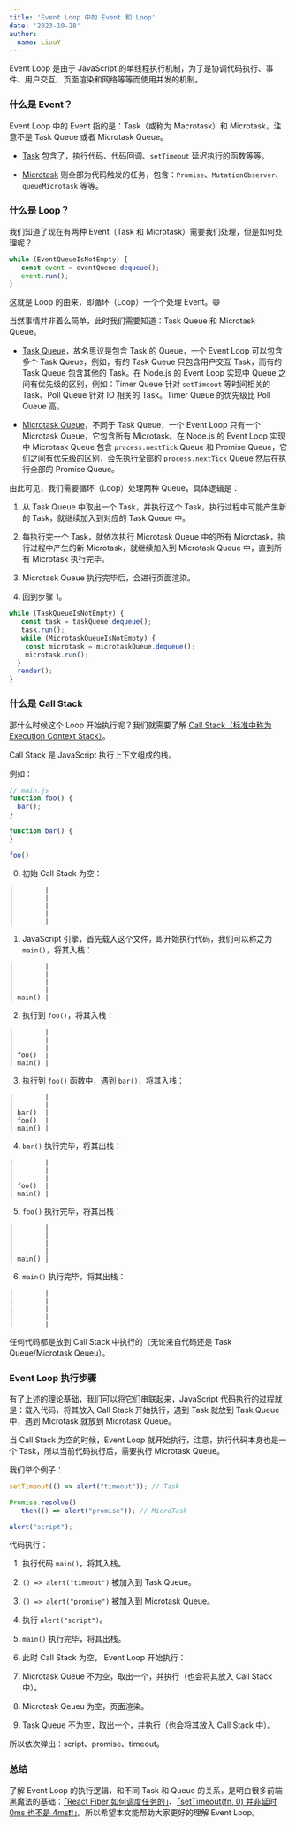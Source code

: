 ```yaml
---
title: 'Event Loop 中的 Event 和 Loop'
date: '2023-10-28'
author:
  name: LiuuY
---
```


Event Loop 是由于 JavaScript 的单线程执行机制，为了是协调代码执行、事件、用户交互、页面渲染和网络等等而使用并发的机制。

### 什么是 Event？

Event Loop 中的 Event 指的是：Task（或称为 Macrotask）和 Microtask，注意不是 Task Queue 或者 Microtask Queue。

- [Task](https://html.spec.whatwg.org/multipage/webappapis.html#concept-task) 包含了，执行代码、代码回调、`setTimeout` 延迟执行的函数等等。

- [Microtask](https://html.spec.whatwg.org/multipage/webappapis.html#microtask) 则全部为代码触发的任务，包含：`Promise`、`MutationObserver`、`queueMicrotask` 等等。

### 什么是 Loop？

我们知道了现在有两种 Event（Task 和 Microtask）需要我们处理，但是如何处理呢？

```javascript
while (EventQueueIsNotEmpty) {
   const event = eventQueue.dequeue();
   event.run();
}
```

这就是 Loop 的由来，即循环（Loop）一个个处理 Event。😄

当然事情并非着么简单，此时我们需要知道：Task Queue 和 Microtask Queue。

- [Task Queue](https://html.spec.whatwg.org/multipage/webappapis.html#task-queue)，故名思议是包含 Task 的 Queue，一个 Event Loop 可以包含多个 Task Queue，例如，有的 Task Queue 只包含用户交互 Task，而有的 Task Queue 包含其他的 Task。在 Node.js 的 Event Loop 实现中 Queue 之间有优先级的区别，例如：Timer Queue 针对 `setTimeout` 等时间相关的 Task、Poll Queue 针对 IO 相关的 Task。Timer Queue 的优先级比 Poll Queue 高。

- [Microtask Queue](https://html.spec.whatwg.org/multipage/webappapis.html#microtask-queue)，不同于 Task Queue，一个 Event Loop 只有一个 Microtask Queue，它包含所有 Microtask。在 Node.js 的 Event Loop 实现中 Microtask Queue 包含 `process.nextTick` Queue 和 Promise Queue，它们之间有优先级的区别，会先执行全部的 `process.nextTick` Queue 然后在执行全部的 Promise Queue。

由此可见，我们需要循环（Loop）处理两种 Queue，具体逻辑是：

1. 从 Task Queue 中取出一个 Task，并执行这个 Task，执行过程中可能产生新的 Task，就继续加入到对应的 Task Queue 中。

2. 每执行完一个 Task，就依次执行 Microtask Queue 中的所有 Microtask，执行过程中产生的新 Microtask，就继续加入到 Microtask Queue 中，直到所有 Microtask 执行完毕。

3. Microtask Queue 执行完毕后，会进行页面渲染。

4. 回到步骤 1。

```javascript
while (TaskQueueIsNotEmpty) {
   const task = taskQueue.dequeue();
   task.run();
   while (MicrotaskQueueIsNotEmpty) {
    const microtask = microtaskQueue.dequeue();
    microtask.run();
  }
  render();
}
```

### 什么是 Call Stack

那什么时候这个 Loop 开始执行呢？我们就需要了解 [Call Stack（标准中称为 Execution Context Stack）](https://tc39.es/ecma262/#execution-context-stack)。

Call Stack 是 JavaScript 执行上下文组成的栈。

例如：

```javascript
// main.js
function foo() {
  bar();
}

function bar() {
}

foo()
```

0. 初始 Call Stack 为空：

```
|        |
|        | 
|        |
|        |
|        |
```

1. JavaScript 引擎，首先载入这个文件，即开始执行代码，我们可以称之为 `main()`，将其入栈：

```
|        |
|        | 
|        |
|        |
| main() |
```

2. 执行到 `foo()`，将其入栈：

```
|        |
|        | 
|        |
| foo()  |
| main() |
```

3. 执行到 `foo()` 函数中，遇到 `bar()`，将其入栈：

```
|        |
|        | 
| bar()  |
| foo()  |
| main() |
```

4. `bar()` 执行完毕，将其出栈：

```
|        |
|        | 
|        |
| foo()  |
| main() |
```

5. `foo()` 执行完毕，将其出栈：

```
|        |
|        | 
|        |
|        |
| main() |
```

6. `main()` 执行完毕，将其出栈：

```
|        |
|        | 
|        |
|        |
|        |
```

任何代码都是放到 Call Stack 中执行的（无论来自代码还是 Task Queue/Microtask Qeueu）。

### Event Loop 执行步骤

有了上述的理论基础，我们可以将它们串联起来，JavaScript 代码执行的过程就是：载入代码，将其放入 Call Stack 开始执行，遇到 Task 就放到 Task Queue 中，遇到 Microtask 就放到 Microtask Queue。

当 Call Stack 为空的时候，Event Loop 就开始执行，注意，执行代码本身也是一个 Task，所以当前代码执行后，需要执行 Microtask Queue。

我们举个例子：

```javascript
setTimeout(() => alert("timeout")); // Task

Promise.resolve()
  .then(() => alert("promise")); // MicroTask

alert("script");
```

代码执行：

1. 执行代码 `main()`，将其入栈。

2. `() => alert("timeout")` 被加入到 Task Queue。

3. `() => alert("promise")` 被加入到 Microtask Queue。

4. 执行 `alert("script")`。

5. `main()` 执行完毕，将其出栈。

6. 此时 Call Stack 为空， Event Loop 开始执行：

7. Microtask Queue 不为空，取出一个，并执行（也会将其放入 Call Stack 中）。

8. Microtask Qeueu 为空，页面渲染。

9. Task Queue 不为空，取出一个，并执行（也会将其放入 Call Stack 中）。

所以依次弹出：script、promise、timeout。

### 总结

了解 Event Loop 的执行逻辑，和不同 Task 和 Queue 的关系，是明白很多前端黑魔法的基础：[「React Fiber 如何调度任务的」](https://liuuy.cc/posts/react-schedule-work)、[「setTimeout(fn, 0) 并非延时 0ms 也不是 4ms❗❗」](https://liuuy.cc/posts/setTimeout)。所以希望本文能帮助大家更好的理解 Event Loop。